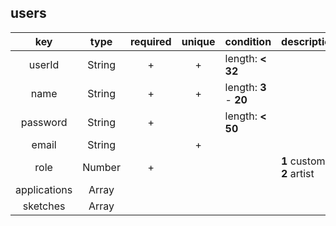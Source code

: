 ## users

|key         |type        |required|unique|condition                      |description                     |
|:-:         |:-:         |:-:     |:-:   |--                             |--                              |
|userId      |String      |+       |+     |length: **< 32**               |                                |
|name        |String      |+       |+     |length: **3** - **20**         |                                |
|password    |String      |+       |      |length: **< 50**               |                                |
|email       |String      |        |+     |                               |                                |
|role        |Number      |+       |      |                               |**1** customer<br/> **2** artist|
|applications|Array       |        |      |                               |                                |
|sketches    |Array       |        |      |                               |                                |

<!-- ## applications

|key         |type        |required|unique|condition                      |description                 |
|:-:         |:-:         |:-:     |:-:   |--                             |--                          |
|id          |String      |+       |+     |                               |                            |
|author      |String      |+       |      |                               |                            |
|title       |String      |+       |      |                               |                            |
|descr       |String      |        |      |                               |                            |
|images      |Array       |        |      |                               |                            |
|offers      |Array       |        |      |                               |                            | -->
